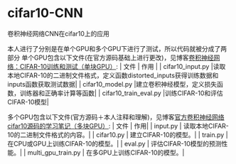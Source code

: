 # cifar10-CNN
卷积神经网络CNN在cifar10上的应用

本人进行了分别是在单个GPU和多个GPU下进行了测试，所以代码就被分成了两部分
单个GPU包含以下文件(在官方源码基础上进行更改)，见博客[卷积神经网络：CIFAR-10训练和测试（单块GPU）](https://blog.csdn.net/weixin_42111770/article/details/81940601):
|  文件  | 作用 |
|  cifar10_input.py  |读取本地CIFAR-10的二进制文件格式，定义函数distorted_inputs获得训练数据和inputs函数获取测试数据|
|  cifar10_model.py  |建立卷积神经模型，定义损失函数，训练器和正确率计算等函数|
|   cifar10_train_eval.py |训练CIFAR-10和评估CIFAR-10模型|

多个GPU包含以下文件(官方源码＋本人注释和理解)，见博客[官方卷积神经网络cifar10源码的学习笔记（多块GPU）](https://blog.csdn.net/weixin_42111770/article/details/82685668):
|  文件  | 作用|
|  input.py  | 读取本地CIFAR-10的二进制文件格式的内容。|
|   cifar10.py | 建立CIFAR-10的模型。|
| train.py | 在CPU或GPU上训练CIFAR-10的模型。|
|  eval.py | 评估CIFAR-10模型的预测性能。|
| multi_gpu_train.py | 在多GPU上训练CIFAR-10的模型。|
